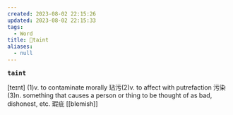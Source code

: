 ```yaml
---
created: 2023-08-02 22:15:26
updated: 2023-08-02 22:15:33
tags:
  - Word
title: 📖taint
aliases:
  - null
---
```


<pre><strong>taint</strong></pre>
[teɪnt]
(1)v. to contaminate morally 玷污(2)v. to affect with putrefaction 污染(3)n. something that causes a person or thing to be thought of as bad, dishonest, etc. 瑕疵
[[blemish]]